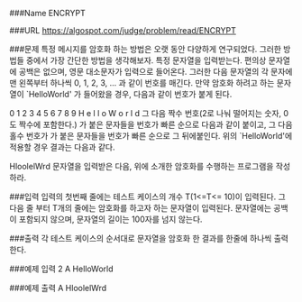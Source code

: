 ###Name
ENCRYPT

###URL
https://algospot.com/judge/problem/read/ENCRYPT

###문제
특정 메시지를 암호화 하는 방법은 오랫 동안 다양하게 연구되었다.
그러한 방법들 중에서 가장 간단한 방법을 생각해보자.
특정 문자열을 입력받는다. 편의상 문자열에 공백은 없으며, 영문 대소문자가 입력으로 들어온다. 그러한 다음 문자열의 각 문자에 맨 왼쪽부터 하나씩 0, 1, 2, 3, ... 과 같이 번호를 매긴다.
만약 암호화 하려고 하는 문자열이 `HelloWorld' 가 들어왔을 경우, 다음과 같이 번호가 붙게 된다.

0	1	2	3	4	5	6	7	8	9
H	e	l	l	o	W	o	r	l	d
그 다음 짝수 번호(2로 나눠 떨어지는 숫자, 0도 짝수에 포함한다.) 가 붙은 문자들을 번호가 빠른 순으로 다음과 같이 붙이고, 그 다음 홀수 번호가 가 붙은 문자들을 번호가 빠른 순으로 그 뒤에붙인다. 
위의 `HelloWorld'에 적용할 경우 결과는 다음과 같다.

HloolelWrd
문자열을 입력받은 다음, 위에 소개한 암호화를 수행하는 프로그램을 작성하라.

###입력
입력의 첫번째 줄에는 테스트 케이스의 개수 T(1<=T<= 10)이 입력된다.
그 다음 줄 부터 T개의 줄에는 암호화를 하고자 하는 문자열이 입력된다. 문자열에는 공백이 포함되지 않으며, 문자열의 길이는 100자를 넘지 않는다.

###출력
각 테스트 케이스의 순서대로 문자열을 암호화 한 결과를 한줄에 하나씩 출력한다.

###예제 입력
2
A
HelloWorld

###예제 출력
A
HloolelWrd